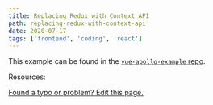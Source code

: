 ```yaml
---
title: Replacing Redux with Context API
path: replacing-redux-with-context-api
date: 2020-07-17
tags: ['frontend', 'coding', 'react']
---
```



This example can be found in the [`vue-apollo-example` repo]().

Resources:




[Found a typo or problem? Edit this page.]()
